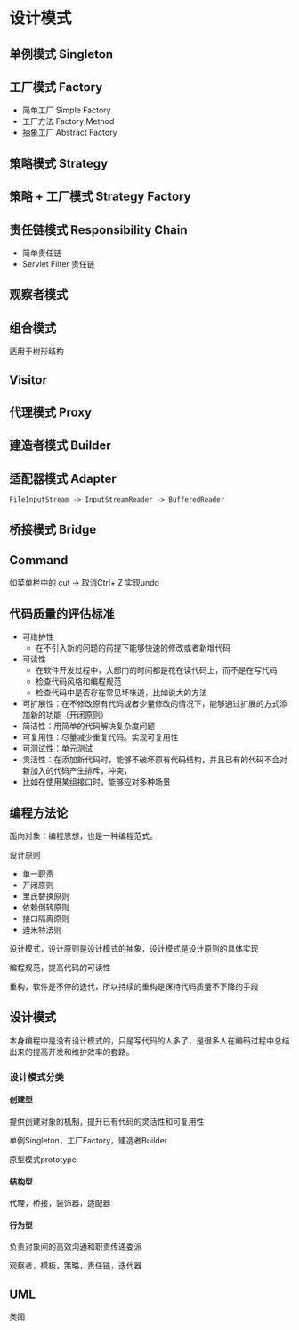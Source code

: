 # 设计模式

## 单例模式 Singleton

## 工厂模式 Factory

- 简单工厂 Simple Factory
- 工厂方法 Factory Method
- 抽象工厂 Abstract Factory

## 策略模式 Strategy

## 策略 + 工厂模式 Strategy Factory

## 责任链模式 Responsibility Chain

- 简单责任链
- Servlet Filter 责任链

## 观察者模式

## 组合模式

适用于树形结构

## Visitor

## 代理模式 Proxy

## 建造者模式 Builder

## 适配器模式 Adapter

`FileInputStream -> InputStreamReader -> BufferedReader`

## 桥接模式 Bridge

## Command

如菜单栏中的 cut -> 取消Ctrl+ Z 实现undo

## 代码质量的评估标准

- 可维护性
  * 在不引入新的问题的前提下能够快速的修改或者新增代码
- 可读性
  * 在软件开发过程中，大部门的时间都是花在读代码上，而不是在写代码
  * 检查代码风格和编程规范
  * 检查代码中是否存在常见坏味道，比如说大的方法
- 可扩展性：在不修改原有代码或者少量修改的情况下，能够通过扩展的方式添加新的功能（开闭原则）
- 简洁性：用简单的代码解决复杂度问题
- 可复用性：尽量减少重复代码。实现可复用性
- 可测试性：单元测试
- 灵活性：在添加新代码时，能够不破坏原有代码结构，并且已有的代码不会对新加入的代码产生排斥，冲突，
- 比如在使用某组接口时，能够应对多种场景

## 编程方法论

面向对象：编程思想，也是一种编程范式。

设计原则

- 单一职责
- 开闭原则
- 里氏替换原则
- 依赖倒转原则
- 接口隔离原则
- 迪米特法则

设计模式，设计原则是设计模式的抽象，设计模式是设计原则的具体实现

编程规范，提高代码的可读性

重构，软件是不停的迭代，所以持续的重构是保持代码质量不下降的手段

## 设计模式

本身编程中是没有设计模式的，只是写代码的人多了，是很多人在编码过程中总结出来的提高开发和维护效率的套路。

### 设计模式分类

#### 创建型

提供创建对象的机制，提升已有代码的灵活性和可复用性

单例Singleton，工厂Factory，建造者Builder

原型模式prototype

#### 结构型

代理，桥接，装饰器，适配器

#### 行为型

负责对象间的高效沟通和职责传递委派

观察者，模板，策略，责任链，迭代器


## UML

类图
